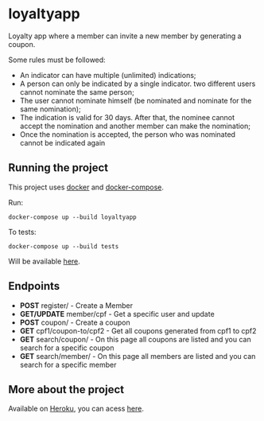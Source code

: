 # loyaltyapp

Loyalty app where a member can invite a new member by generating a coupon.

Some rules must be followed:
- An indicator can have multiple (unlimited) indications;
- A person can only be indicated by a single indicator. two different users cannot nominate the same person;
- The user cannot nominate himself (be nominated and nominate for the same nomination);
- The indication is valid for 30 days. After that, the nominee cannot accept the nomination and another member can make the nomination;
- Once the nomination is accepted, the person who was nominated cannot be indicated again

## Running the project

This project uses [docker](https://www.docker.com/) and [docker-compose](https://docs.docker.com/compose/).

Run:
``` 
docker-compose up --build loyaltyapp
``` 
To tests:

``` 
docker-compose up --build tests
``` 
Will be available [here](http://localhost:8000).

## Endpoints

   - **POST** register/ - Create a Member
   - **GET/UPDATE**  member/cpf - Get a specific user and update
   - **POST** coupon/ - Create a coupon
   - **GET** cpf1/coupon-to/cpf2 - Get all coupons generated from cpf1 to cpf2
   - **GET** search/coupon/ - On this page all coupons are listed and you can search for a specific coupon
   - **GET** search/member/ - On this page all members are listed and you can search for a specific member

## More about the project

Available on [Heroku](https://www.heroku.com/home), you can acess [here](https://thaisbighetti-loyaltyapp.herokuapp.com).